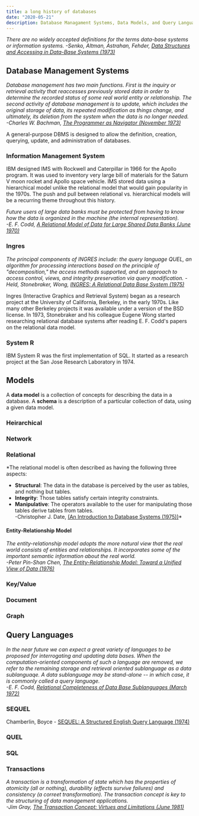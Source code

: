 ```yaml
---
title: a long history of databases
date: "2020-05-21"
description: Database Managament Systems, Data Models, and Query Languages.
---
```


*There are no widely accepted definitions for the terms data-base systems or information systems.
-Senko, Altman, Astrahan, Fehder, [Data Structures and Accessing in Data-Base Systems (1973)](pdfs.semanticscholar.org/2959/c28a3e5a5fc0d54a5acaa848f738a74a9724.pdf)*

## Database Management Systems

*Database management has two main functions. First is the inquiry or retrieval activity that reaccesses previously stored data in order to determine the recorded status of some real world entity or relationship. The second activity of database management is to update, which includes the original storage of data, its repeated modification as things change, and ultimately, its deletion from the system when the data is no longer needed.  
-Charles W. Bachman, [The Programmer as Navigator (November 1973)](dl.acm.org/doi/pdf/10.1145/355611.362534)*

A general-purpose DBMS is designed to allow the definition, creation, querying, update, and administration of databases.

### Information Management System

IBM designed IMS with Rockwell and Caterpillar in 1966 for the Apollo program. It was used to inventory very large bill of materials for the Saturn V moon rocket and Apollo space vehicle. IMS stored data using a hierarchical model unlike the relational model that would gain popularity in the 1970s. The push and pull between relational vs. hierarchical models will be a recurring theme throughout this history.

*Future users of large data banks must be protected from having to know how the data is organized in the machine (the internal representation).  
-E. F. Codd, [A Relational Model of Data for Large Shared Data Banks (June 1970)](https://dl.acm.org/doi/pdf/10.1145/362384.362685)*

### Ingres

*The principal components of INGRES include: the query language QUEL, an algorithm for processing interactions based on the principle of "decomposition," the access methods supported, and an approach to access control, views, and integrity preservation via query modification.
-Held, Stonebraker, Wong, [INGRES: A Relational Data Base System (1975)](https://dl.acm.org/doi/pdf/10.1145/1499949.1500029)*

Ingres (Interactive Graphics and Retrieval System) began as a research project at the University of California, Berkeley, in the early 1970s. Like many other Berkeley projects it was available under a version of the BSD license. In 1973, Stonebraker and his colleague Eugene Wong started researching relational database systems after reading E. F. Codd's papers on the relational data model.

### System R

IBM System R was the first implementation of SQL. It started as a research project at the San Jose Research Laboratory in 1974.

## Models

A **data model** is a collection of concepts for describing the data in a database. A **schema** is a description of a particular collection of data, using a given data model.

### Heirarchical

### Network

### Relational

*The relational model is often described as having the following three aspects:
* **Structural**: The data in the database is perceived by the user as tables, and
nothing but tables.
* **Integrity**: Those tables satisfy certain integrity constraints.
* **Manipulative**: The operators available to the user for manipulating those
tables derive tables from tables.  
-Christopher J. Date, [(An Introduction to Database Systems (1975))](http://ce.sharif.edu/courses/84-85/1/ce384/resources/root/C.%20J.%20Date/ch3%20of%20date.pdf)*

#### Entity-Relationship Model

*The entity-relationship model adopts the more natural view that the real world consists of entities and relationships. It incorporates some of the important semantic information about the real world.  
-Peter Pin-Shan Chen, [The Entity-Relationship Model: Toward a Unified View of Data (1976)](https://dl.acm.org/doi/pdf/10.1145/320434.320440)*

### Key/Value

### Document

### Graph

## Query Languages

*In the near future we can expect a great variety of languages to be proposed for interrogating and updating data bases. When the computation-oriented components of such a language are removed, we refer to the remaining storage and retrieval oriented sublanguage as a data sublanguaqe. A data sublanguage may be stand-alone -- in which case, it is commonly called a query language.  
-E. F. Codd, [Relational Completeness of Data Base Sublanguages (March 1972)](http://www.inf.unibz.it/~franconi/teaching/2006/kbdb/Codd72a.pdf)*

### SEQUEL

Chamberlin, Boyce - [SEQUEL: A Structured English Query Language (1974)](https://researcher.watson.ibm.com/researcher/files/us-dchamber/sequel-1974.pdf)

### QUEL

### SQL


### Transactions

*A transaction is a transformation of state which has the properties of atomicity (all or nothing), durability (effects survive failures) and consistency (a correet transformation). The transaction concept is key to the structuring of data management applications.  
-Jim Gray, [The Transaction Concept: Virtues and Limitations (June 1981)](https://jimgray.azurewebsites.net/papers/theTransactionConcept.pdf)*